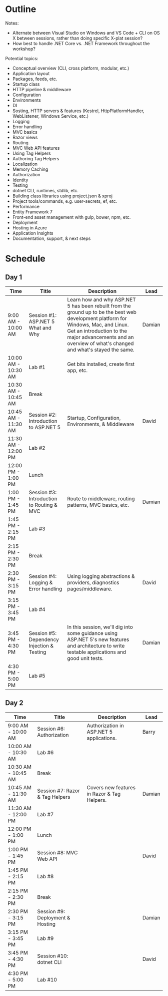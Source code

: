 # Outline

Notes:
- Alternate between Visual Studio on Windows and VS Code + CLI on OS X between sessions, rather than doing specific X-plat session?
- How best to handle .NET Core vs. .NET Framework throughout the workshop?

Potential topics:
- Conceptual overview (CLI, cross platform, modular, etc.)
- Application layout
- Packages, feeds, etc.
- Startup class
- HTTP pipeline & middleware
- Configuration
- Environments
- DI
- Sosting, HTTP servers & features (Kestrel, HttpPlatformHandler, WebListener, Windows Service, etc.)
- Logging
- Error handling
- MVC basics
- Razor views
- Routing
- MVC Web API features
- Using Tag Helpers
- Authoring Tag Helpers
- Localization
- Memory Caching
- Authorization
- Identity
- Testing
- dotnet CLI, runtimes, stdlib, etc.
- Building class libraries using project.json & xproj
- Project tools/commands, e.g. user-secrets, ef, etc.
- Performance
- Entity Framework 7
- Front-end asset management with gulp, bower, npm, etc.
- Deployment
- Hosting in Azure
- Application Insights
- Documentation, support, & next steps

# Schedule

## Day 1
| Time | Title | Description | Lead |
| ---- | ----- | ----------- | ---- |
| 9:00 AM - 10:00 AM | Session #1: ASP.NET 5 What and Why | Learn how and why ASP.NET 5 has been rebuilt from the ground up to be the best web development platform for Windows, Mac, and Linux. Get an introduction to the major advancements and an overview of what's changed and what's stayed the same. | Damian |
| 10:00 AM - 10:30 AM | Lab #1 | Get bits installed, create first app, etc. | |
| 10:30 AM - 10:45 AM | Break | | |
| 10:45 AM - 11:30 AM | Session #2: Introduction to ASP.NET 5 | Startup, Configuration, Environments, & Middleware | David |
| 11:30 AM - 12:00 PM | Lab #2 | | |
| 12:00 PM - 1:00 PM | Lunch | | |
| 1:00 PM - 1:45 PM | Session #3: Introduction to Routing & MVC | Route to middleware, routing patterns, MVC basics, etc. | Damian |
| 1:45 PM - 2:15 PM | Lab #3 | | |
| 2:15 PM - 2:30 PM | Break | | |
| 2:30 PM - 3:15 PM | Session #4: Logging & Error handling | Using logging abstractions & providers, diagnostics pages/middleware. | David |
| 3:15 PM - 3:45 PM | Lab #4 | | |
| 3:45 PM - 4:30 PM | Session #5: Dependency Injection & Testing | In this session, we'll dig into some guidance using ASP.NET 5's new features and architecture to write testable applications and good unit tests. | Damian |
| 4:30 PM - 5:00 PM | Lab #5 | | |

## Day 2
| Time | Title | Description | Lead |
| ---- | ----- | ----------- | ---- |
| 9:00 AM - 10:00 AM | Session #6: Authorization | Authorization in ASP.NET 5 applications. | Barry |
| 10:00 AM - 10:30 AM | Lab #6 | | |
| 10:30 AM - 10:45 AM | Break | | |
| 10:45 AM - 11:30 AM | Session #7: Razor & Tag Helpers | Covers new features in Razor & Tag Helpers. | Damian |
| 11:30 AM - 12:00 PM | Lab #7 | | |
| 12:00 PM - 1:00 PM | Lunch | | |
| 1:00 PM - 1:45 PM | Session #8: MVC Web API | | David |
| 1:45 PM - 2:15 PM | Lab #8 | | |
| 2:15 PM - 2:30 PM | Break | | |
| 2:30 PM - 3:15 PM | Session #9: Deployment & Hosting | | Damian |
| 3:15 PM - 3:45 PM | Lab #9 | | |
| 3:45 PM - 4:30 PM | Session #10: dotnet CLI | | David |
| 4:30 PM - 5:00 PM | Lab #10 | | |